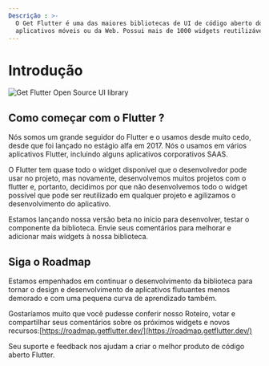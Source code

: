 ```yaml
---
Descrição : >-
  O Get Flutter é uma das maiores bibliotecas de UI de código aberto do Flutter para
  aplicativos móveis ou da Web. Possui mais de 1000 widgets reutilizáveis pré-construídos.
---
```


# Introdução

![Get Flutter Open Source UI library](https://ik.imagekit.io/ionicfirebaseapp/docs/tr:dpr-auto,tr:w-auto-1300/github-settings_2_6MxhZpdf5.png)

## Como começar com o Flutter ?


Nós somos um grande seguidor do Flutter e o usamos desde muito cedo, desde que foi lançado no estágio alfa em 2017. Nós o usamos em vários aplicativos Flutter, incluindo alguns aplicativos corporativos SAAS. 

O Flutter tem quase todo o widget disponível que o desenvolvedor pode usar no projeto, mas novamente, desenvolvemos muitos projetos com o flutter e, portanto, decidimos por que não desenvolvemos todo o widget possível que pode ser reutilizado em qualquer projeto e agilizamos o desenvolvimento do aplicativo. 

Estamos lançando nossa versão beta no início para desenvolver, testar o componente da biblioteca. Envie seus comentários para melhorar e adicionar mais widgets à nossa biblioteca.

## Siga o Roadmap 

Estamos empenhados em continuar o desenvolvimento da biblioteca para tornar o design e desenvolvimento de aplicativos flutuantes menos demorado e com uma pequena curva de aprendizado também.


Gostaríamos muito que você pudesse conferir nosso Roteiro, votar e compartilhar seus comentários sobre os próximos widgets e novos recursos:[https://roadmap.getflutter.dev/](https://roadmap.getflutter.dev/)

Seu suporte e feedback nos ajudam a criar o melhor produto de código aberto Flutter.










